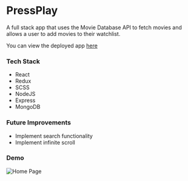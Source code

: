 # PressPlay

A full stack app that uses the Movie Database API to fetch movies and allows a user to add movies to their watchlist.

You can view the deployed app [here](https://press-play.vercel.app/)

### Tech Stack

-   React
-   Redux
-   SCSS
-   NodeJS
-   Express
-   MongoDB

### Future Improvements

-   Implement search functionality
-   Implement infinite scroll

### Demo

![Home Page](client/src/images/demo.gif)
